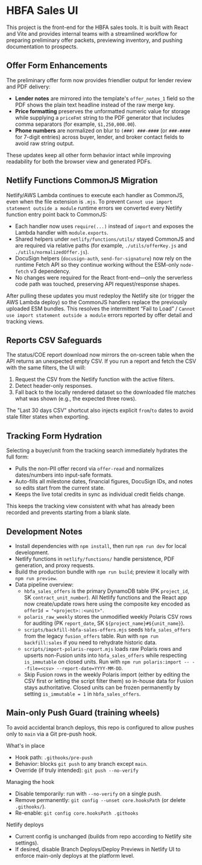 # HBFA Sales UI

This project is the front-end for the HBFA sales tools. It is built with React and Vite and provides internal teams with a streamlined workflow for preparing preliminary offer packets, previewing inventory, and pushing documentation to prospects.

## Offer Form Enhancements

The preliminary offer form now provides friendlier output for lender review and PDF delivery:

- **Lender notes** are mirrored into the template's `offer_notes_1` field so the PDF shows the plain text headline instead of the raw merge key.
- **Price formatting** preserves the unformatted numeric value for storage while supplying a `priceFmt` string to the PDF generator that includes comma separators (for example, `$1,250,000.00`).
- **Phone numbers** are normalized on blur to `(###) ###-####` (or `###-####` for 7-digit entries) across buyer, lender, and broker contact fields to avoid raw string output.

These updates keep all other form behavior intact while improving readability for both the browser view and generated PDFs.

## Netlify Functions CommonJS Migration

Netlify/AWS Lambda continues to execute each handler as CommonJS, even when the file extension is `.mjs`. To prevent `Cannot use import statement outside a module` runtime errors we converted every Netlify function entry point back to CommonJS:

- Each handler now uses `require(...)` instead of `import` and exposes the Lambda handler with `module.exports`.
- Shared helpers under `netlify/functions/utils/` stayed CommonJS and are required via relative paths (for example, `./utils/offerKey.js` and `./utils/normalizedOffer.js`).
- DocuSign helpers (`docusign-auth`, `send-for-signature`) now rely on the runtime Fetch API so they continue working without the ESM-only `node-fetch` v3 dependency.
- No changes were required for the React front-end—only the serverless code path was touched, preserving API request/response shapes.

After pulling these updates you must redeploy the Netlify site (or trigger the AWS Lambda deploy) so the CommonJS handlers replace the previously uploaded ESM bundles. This resolves the intermittent “Fail to Load” / `Cannot use import statement outside a module` errors reported by offer detail and tracking views.

## Reports CSV Safeguards

The status/COE report download now mirrors the on-screen table when the API returns an unexpected empty CSV. If you run a report and fetch the CSV with the same filters, the UI will:

1. Request the CSV from the Netlify function with the active filters.
2. Detect header-only responses.
3. Fall back to the locally rendered dataset so the downloaded file matches what was shown (e.g., the expected three rows).

The "Last 30 days CSV" shortcut also injects explicit `from`/`to` dates to avoid stale filter states when exporting.

## Tracking Form Hydration

Selecting a buyer/unit from the tracking search immediately hydrates the full form:

- Pulls the non-PII offer record via `offer-read` and normalizes dates/numbers into input-safe formats.
- Auto-fills all milestone dates, financial figures, DocuSign IDs, and notes so edits start from the current state.
- Keeps the live total credits in sync as individual credit fields change.

This keeps the tracking view consistent with what has already been recorded and prevents starting from a blank slate.

## Development Notes

- Install dependencies with `npm install`, then run `npm run dev` for local development.
- Netlify functions in `netlify/functions/` handle persistence, PDF generation, and proxy requests.
- Build the production bundle with `npm run build`; preview it locally with `npm run preview`.
- Data pipeline overview:
  * `hbfa_sales_offers` is the primary DynamoDB table (PK `project_id`, SK `contract_unit_number`). All Netlify functions and the React app now create/update rows here using the composite key encoded as `offerId = "<project>::<unit>"`.
  * `polaris_raw_weekly` stores the unmodified weekly Polaris CSV rows for auditing (PK `report_date`, SK `${project_name}#${unit_name}`).
  * `scripts/backfill-hbfa-sales-offers.mjs` seeds `hbfa_sales_offers` from the legacy `fusion_offers` table. Run with `npm run backfill:sales` if you need to rehydrate historic data.
  * `scripts/import-polaris-report.mjs` loads raw Polaris rows and upserts non-Fusion units into `hbfa_sales_offers` while respecting `is_immutable` on closed units. Run with `npm run polaris:import -- --file=<csv> --report-date=YYYY-MM-DD`.
  * Skip Fusion rows in the weekly Polaris import (either by editing the CSV first or letting the script filter them) so in-house data for Fusion stays authoritative. Closed units can be frozen permanently by setting `is_immutable = 1` in `hbfa_sales_offers`.

## Main-only Push Guard (training wheels)
To avoid accidental branch deploys, this repo is configured to allow pushes only to `main` via a Git pre-push hook.

What's in place
- Hook path: `.githooks/pre-push`
- Behavior: blocks `git push` to any branch except `main`.
- Override (if truly intended): `git push --no-verify`

Managing the hook
- Disable temporarily: run with `--no-verify` on a single push.
- Remove permanently: `git config --unset core.hooksPath` (or delete `.githooks/`).
- Re-enable: `git config core.hooksPath .githooks`

Netlify deploys
- Current config is unchanged (builds from repo according to Netlify site settings).
- If desired, disable Branch Deploys/Deploy Previews in Netlify UI to enforce main-only deploys at the platform level.
